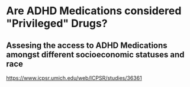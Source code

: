 # Are ADHD Medications considered "Privileged" Drugs?
## Assesing the access to ADHD Medications amongst different socioeconomic statuses and race
https://www.icpsr.umich.edu/web/ICPSR/studies/36361
